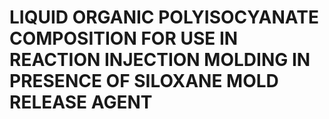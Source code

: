 # LIQUID ORGANIC POLYISOCYANATE COMPOSITION FOR USE IN REACTION INJECTION MOLDING IN PRESENCE OF SILOXANE MOLD RELEASE AGENT